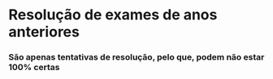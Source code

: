 # Resolução de exames de anos anteriores

### São apenas tentativas de resolução, pelo que, podem não estar 100% certas
